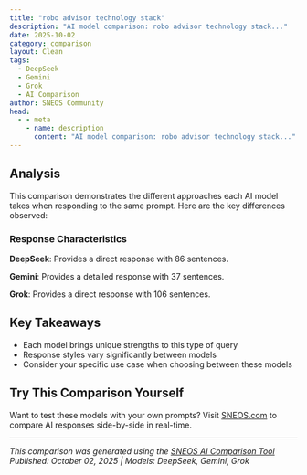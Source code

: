 ```yaml
---
title: "robo advisor technology stack"
description: "AI model comparison: robo advisor technology stack..."
date: 2025-10-02
category: comparison
layout: Clean
tags:
  - DeepSeek
  - Gemini
  - Grok
  - AI Comparison
author: SNEOS Community
head:
  - - meta
    - name: description
      content: "AI model comparison: robo advisor technology stack..."
---
```


<ChatComparison
  title="robo advisor technology stack"
  prompt="robo advisor technology stack"
  :responses='{"DeepSeek": "Of course. Here is a comprehensive breakdown of a typical Robo-Advisor technology stack, broken down by layer and function.\n\nA robo-advisor\u0027s stack is designed for **automation, scalability, security, and regulatory compliance**. It\u0027s a blend of financial rigor and modern software engineering.\n\n---\n\n### The High-Level Architecture\n\nA robo-advisor\u0027s system can be visualized in three main layers:\n\n1. **Front-End (Client Layer):** How users interact with the service.\n2. **Back-End (Application \u0026 Business Logic Layer):** The brain that handles everything from user accounts to portfolio calculations.\n3. **Data \u0026 Infrastructure Layer:** The foundation that supports the entire system.\n\n---\n\n### 1. Front-End (Client Layer)\n\nThis is the user-facing part, including web and mobile applications.\n\n* **Technologies:**\n * **Web:** React.js, Angular, Vue.js, or a server-rendered framework like Next.js (for React) or Nuxt.js (for Vue). These frameworks allow for building dynamic, single-page applications (SPAs) that feel fast and responsive.\n * **Mobile:** Native (Swift for iOS, Kotlin for Android) or Cross-Platform (React Native, Flutter). Most modern robos choose cross-platform for faster development and a consistent experience.\n* **Key Considerations:**\n * **User Onboarding:** The UI/UX must guide users through the crucial \u0022Know Your Customer\u0022 (KYC) and risk assessment questionnaire smoothly.\n * **Data Visualization:** Clear charts and graphs for portfolio performance, allocation, and projections are essential. Libraries like D3.js, Chart.js, or Highcharts are common.\n * **Security:** Secure input handling and communication with the back-end via HTTPS.\n\n---\n\n### 2. Back-End (Application \u0026 Business Logic Layer)\n\nThis is the core engine of the robo-advisor. It\u0027s often built as a collection of microservices.\n\n* **Core Programming Languages:**\n * **Python:** The dominant language due to its powerful libraries for data science, statistics, and financial calculations (Pandas, NumPy, SciPy). Perfect for the portfolio optimization engine.\n * **Java:** A robust, scalable, and mature choice for building high-performance, reliable backend systems.\n * **Go (Golang):** Gaining popularity for its performance, concurrency support, and efficiency, ideal for handling many simultaneous users.\n * **Node.js:** A good choice if the team is already proficient in JavaScript and wants a unified language across the stack.\n\n* **Key Microservices \u0026 Components:**\n\n * **User Management \u0026 Authentication:**\n * **Function:** Handles user registration, login, KYC/AML checks, and profile management.\n * **Tools:** Auth0, Okta, or a custom-built service using OAuth2/JWT.\n\n * **Risk Profiling Engine:**\n * **Function:** Analyzes user questionnaire responses to determine a risk tolerance score and assign a suitable portfolio model.\n * **Logic:** Often a rule-based system, sometimes incorporating machine learning for more dynamic profiling.\n\n * **Portfolio Optimization Engine (The \u0022Secret Sauce\u0022):**\n * **Function:** This is the core intellectual property. It uses Modern Portfolio Theory (MPT), Black-Litterman, or other models to create and maintain optimal asset allocations.\n * **Libraries:** Heavily relies on Python\u0027s \u0060PyPortfolioOpt\u0060, \u0060cvxpy\u0060, \u0060QuantLib\u0060, and custom-built algorithms.\n\n * **Trading \u0026 Rebalancing Engine:**\n * **Function:** Automatically executes buy/sell orders to align user portfolios with their target allocation. Handles tax-loss harvesting strategies.\n * **Integration:** Connects to **Brokerage APIs** (like Alpaca, Interactive Brokers, or Apex Clearing) to place trades.\n\n * **Account Aggregation \u0026 Data Feeds:**\n * **Function:** Pulls in external account data (if offered) and real-time market data.\n * **Tools:** Plaid, Yodlee for account aggregation. Bloomberg, Reuters, or IEX Cloud for market data.\n\n---\n\n### 3. Data \u0026 Infrastructure Layer\n\nThis layer ensures the system is reliable, secure, and can scale.\n\n* **Cloud Providers (Infrastructure as a Service - IaaS):**\n * **AWS:** The most common choice (EC2, RDS, Lambda, S3).\n * **Google Cloud Platform (GCP):** Strong in data analytics and AI/ML.\n * **Microsoft Azure:** Popular in enterprise settings.\n * **Why Cloud?** Provides scalability, reliability, and a wide array of managed services, reducing the need for in-house DevOps.\n\n* **Databases:**\n * **Relational (SQL):** PostgreSQL, MySQL. Used for transactional data where ACID compliance is critical (user accounts, orders, transactions).\n * **NoSQL:** MongoDB, DynamoDB. Often used for storing unstructured data like user behavior logs, time-series market data, or document-based profiles.\n * **Data Warehousing:** Amazon Redshift, Google BigQuery. Used for complex analytics and reporting on historical data.\n\n* **APIs \u0026 Integration:**\n * **Internal:** RESTful APIs and/or GraphQL are used for communication between microservices.\n * **External:** Critical integration with **Brokerage/Custodian APIs** (to hold assets and execute trades) and **Payment Processors** (like Stripe, Plaid) for funding accounts.\n\n* **DevOps \u0026 Monitoring:**\n * **Containerization:** Docker to package applications.\n * **Orchestration:** Kubernetes to manage and scale containers.\n * **CI/CD:** Jenkins, GitLab CI, CircleCI for automated testing and deployment.\n * **Monitoring:** Prometheus, Grafana, Datadog for tracking application performance and health.\n\n---\n\n### The \u0022Secret Sauce\u0022: Specialized Components\n\nBeyond the standard stack, successful robos invest heavily in:\n\n1. **Tax-Loss Harvesting Algorithm:** A sophisticated logic to identify and sell losing positions to offset taxes, while staying within regulatory \u0022wash sale\u0022 rules.\n2. **Financial Planning Logic:** Algorithms for goal-based planning (e.g., retirement, down payment) that project future values and suggest contribution levels.\n3. **Machine Learning / AI:** Used for more personalized portfolio suggestions, predictive analytics on cash flows, and advanced fraud detection.\n\n---\n\n### Summary Table of the Technology Stack\n\n| Layer | Component | Example Technologies |\n| :--- | :--- | :--- |\n| **Front-End** | Web Framework | React, Angular, Vue.js |\n| | Mobile Framework | React Native, Flutter, Swift, Kotlin |\n| | Data Visualization | D3.js, Chart.js |\n| **Back-End** | Core Language | **Python**, Java, Go, Node.js |\n| | Portfolio Engine | PyPortfolioOpt, NumPy, Pandas, Custom Algorithms |\n| | API Framework | Django REST, Spring Boot, Express.js |\n| | Authentication | Auth0, Okta, Custom JWT |\n| **Data \u0026 Infra** | Cloud Provider | **AWS**, Google Cloud, Microsoft Azure |\n| | Database (SQL) | **PostgreSQL**, MySQL |\n| | Database (NoSQL) | MongoDB, DynamoDB |\n| | Data Warehouse | Redshift, BigQuery |\n| | Brokerage API | Alpaca, Interactive Brokers, Apex Clearing |\n| | Account Aggregation | **Plaid**, Yodlee |\n| **DevOps** | Containerization | **Docker** |\n| | Orchestration | **Kubernetes** |\n| | CI/CD | Jenkins, GitLab CI |\n| | Monitoring | Prometheus, Grafana |\n\n### Key Considerations When Choosing a Stack\n\n* **Time-to-Market:** Using managed services (cloud, Auth0, Plaid) speeds up development significantly.\n* **Team Expertise:** The best stack is one your team can build and maintain effectively.\n* **Regulatory Compliance (FINRA, SEC):** The entire system must be built with audit trails, data security, and compliance in mind from day one. This is non-negotiable.\n* **Scalability:** The architecture must be able to handle a growing number of users and assets under management (AUM) without performance degradation.\n\nThis stack provides a robust, flexible, and scalable foundation for building a modern robo-advisor capable of competing in today\u0027s financial technology landscape.", "Gemini": "The technology stack of a robo-advisor is complex and can vary depending on the specific needs and goals of the platform. However, most robo-advisors share a core set of technologies. Here\u0027s a breakdown of a typical robo-advisor technology stack, categorized by function:\n\n**1. User Interface (UI) \u0026 User Experience (UX):**\n\n* **Frontend Technologies:**\n * **Frameworks/Libraries:** React, Angular, Vue.js (for building interactive and responsive user interfaces)\n * **Languages:** JavaScript, HTML, CSS\n * **Responsive Design Frameworks:** Bootstrap, Material UI, Tailwind CSS (for ensuring compatibility across different devices)\n * **UI/UX Design Tools:** Figma, Adobe XD, Sketch (for designing user-friendly interfaces)\n\n**2. Backend \u0026 API:**\n\n* **Backend Languages:** Python (popular due to its extensive libraries for data science and finance), Java, Node.js, Ruby on Rails, Go\n* **Backend Frameworks:** Django, Flask (Python), Spring (Java), Express.js (Node.js), Ruby on Rails\n* **API Gateway:** Kong, Tyk, Apigee (for managing and securing APIs)\n* **Authentication \u0026 Authorization:** OAuth 2.0, JSON Web Tokens (JWT), SAML (for secure user authentication and authorization)\n\n**3. Database:**\n\n* **Relational Databases:** PostgreSQL, MySQL, MariaDB (for structured data storage like user profiles, account information, and transaction history)\n* **NoSQL Databases:** MongoDB, Cassandra, Redis (for storing unstructured or semi-structured data like market data, chat logs, and caching)\n\n**4. Investment Algorithm \u0026 Portfolio Management:**\n\n* **Programming Languages:** Python, R, MATLAB (for developing and implementing investment algorithms)\n* **Data Science Libraries:**\n * **Python:** NumPy, Pandas, SciPy, Scikit-learn, TensorFlow, PyTorch (for data analysis, statistical modeling, and machine learning)\n * **R:** Tidyverse, Caret, Forecast (for statistical analysis and forecasting)\n* **Quantitative Analysis Tools:** Libraries or proprietary software for backtesting, risk analysis, and portfolio optimization.\n* **Trading Infrastructure:** Connectivity to brokers and exchanges via APIs.\n\n**5. Data Feeds \u0026 Market Data:**\n\n* **Real-time Market Data Providers:** Refinitiv, Bloomberg, FactSet, IEX (for providing real-time stock prices, economic data, and news)\n* **Data Processing and Integration:** Tools to clean, transform, and integrate data from various sources.\n\n**6. Security:**\n\n* **Encryption:** TLS/SSL (for encrypting data in transit), AES (for encrypting data at rest)\n* **Firewalls:** Web application firewalls (WAFs) and network firewalls to protect against cyber threats.\n* **Intrusion Detection/Prevention Systems (IDS/IPS):** Tools for monitoring network traffic for suspicious activity.\n* **Vulnerability Scanning and Penetration Testing:** Regular security assessments to identify and address vulnerabilities.\n\n**7. Compliance \u0026 Reporting:**\n\n* **Compliance Software:** Solutions for KYC (Know Your Customer), AML (Anti-Money Laundering), and regulatory reporting.\n* **Reporting Tools:** Tools for generating reports for clients and regulatory bodies.\n\n**8. Infrastructure \u0026 Deployment:**\n\n* **Cloud Providers:** Amazon Web Services (AWS), Google Cloud Platform (GCP), Microsoft Azure (for hosting and scaling the platform)\n* **Containerization:** Docker (for packaging applications into containers)\n* **Orchestration:** Kubernetes (for managing and scaling containerized applications)\n* **Continuous Integration/Continuous Deployment (CI/CD):** Tools like Jenkins, GitLab CI, CircleCI (for automating the software development and deployment process)\n* **Monitoring \u0026 Logging:** Prometheus, Grafana, ELK Stack (Elasticsearch, Logstash, Kibana) (for monitoring system performance and logging events)\n\n**9. Customer Support \u0026 Communication:**\n\n* **Chatbots:** Used for automated customer support.\n* **Email Marketing:** Platforms like Mailchimp or SendGrid for communicating with users.\n* **CRM (Customer Relationship Management):** Systems like Salesforce or HubSpot for managing customer interactions.\n\n**Example Stack for a Hypothetical Robo-Advisor:**\n\n* **Frontend:** React, JavaScript, CSS, Bootstrap\n* **Backend:** Python (Django), REST API\n* **Database:** PostgreSQL\n* **Investment Algorithm:** Python (NumPy, Pandas, Scikit-learn)\n* **Market Data:** Refinitiv API\n* **Cloud:** AWS\n* **CI/CD:** Jenkins\n* **Security:** AWS WAF, TLS/SSL, regular penetration testing\n\n**Key Considerations When Choosing a Technology Stack:**\n\n* **Scalability:** The ability to handle increasing numbers of users and transactions.\n* **Security:** Protecting user data and preventing unauthorized access.\n* **Reliability:** Ensuring the platform is always available and performing optimally.\n* **Maintainability:** Making the platform easy to update and maintain.\n* **Cost:** Balancing functionality with cost-effectiveness.\n* **Integration:** The ability to integrate with other systems, such as brokers, custodians, and third-party data providers.\n* **Compliance:** Meeting regulatory requirements.\n* **Team Expertise:** The skills and experience of the development team.\n\nThe specific choices for each component of the stack will depend on the specific requirements of the robo-advisor and its target market. It\u0027s crucial to carefully evaluate the different options and choose the technologies that best meet the platform\u0027s needs.\n", "Grok": "Building a robo-advisor\u2014a digital platform that provides automated, algorithm-driven financial planning and investment management services\u2014requires a well-thought-out technology stack. The stack must handle user interfaces, data processing, algorithmic calculations, security, and integrations with financial systems. Below is a detailed breakdown of a typical technology stack for a robo-advisor, categorized by functionality:\n\n---\n\n### **1. Frontend (User Interface and Experience)**\nThe frontend is the client-facing part of the robo-advisor where users interact with the platform via web or mobile applications. It needs to be intuitive and responsive.\n\n- **Frameworks/Libraries**:\n - **React.js** or **Vue.js**: For building dynamic and responsive web interfaces.\n - **Flutter** or **React Native**: For cross-platform mobile app development (iOS and Android).\n - **Angular**: For more complex, enterprise-level web applications.\n- **CSS Frameworks**:\n - **Tailwind CSS** or **Bootstrap**: For styling and responsive design.\n- **State Management**:\n - **Redux** (with React) or **Vuex** (with Vue): For managing application state.\n- **Tools**:\n - **Figma** or **Adobe XD**: For designing UI/UX prototypes before development.\n- **APIs**:\n - REST or GraphQL for communication between frontend and backend.\n\n---\n\n### **2. Backend (Server-Side Logic and APIs)**\nThe backend handles the core logic of the robo-advisor, including user authentication, portfolio management algorithms, and integrations with financial data providers.\n\n- **Programming Languages**:\n - **Python**: Popular for its extensive libraries for data analysis and machine learning (used for portfolio optimization algorithms).\n - **Node.js**: For building scalable APIs and handling asynchronous operations.\n - **Java** or **C#**: For enterprise-grade, high-performance backend systems.\n- **Frameworks**:\n - **Django** or **Flask** (Python): For building RESTful APIs and backend logic.\n - **Express.js** (Node.js): For lightweight and fast API development.\n - **Spring Boot** (Java): For robust, scalable backend systems.\n- **API Development**:\n - RESTful APIs or GraphQL for communication with the frontend and external systems.\n- **Authentication \u0026 Authorization**:\n - **OAuth 2.0**: For secure user authentication and third-party integrations.\n - **JWT (JSON Web Tokens)**: For session management and secure API access.\n\n---\n\n### **3. Database (Data Storage and Management)**\nRobo-advisors need to store user data, transaction history, portfolio details, and other financial information securely and efficiently.\n\n- **Relational Databases**:\n - **PostgreSQL**: For structured data like user profiles, transaction records, and portfolio holdings.\n - **MySQL**: For simpler relational data storage.\n- **NoSQL Databases**:\n - **MongoDB**: For flexible storage of unstructured data, such as user preferences or session data.\n - **Redis**: For caching and real-time data access (e.g., market data feeds).\n- **Time-Series Databases**:\n - **InfluxDB** or **TimescaleDB**: For storing and analyzing historical market data and portfolio performance metrics.\n\n---\n\n### **4. Algorithmic Engine (Portfolio Management and Optimization)**\nThe core of a robo-advisor is its ability to provide automated investment advice and portfolio management using algorithms.\n\n- **Programming Languages**:\n - **Python**: Libraries like **NumPy**, **Pandas**, **SciPy**, and **scikit-learn** are ideal for data analysis, risk modeling, and machine learning.\n - **R**: For statistical computing and financial modeling.\n- **Machine Learning Libraries**:\n - **TensorFlow** or **PyTorch**: For building predictive models (e.g., market trend analysis).\n - **XGBoost** or **LightGBM**: For risk assessment and portfolio optimization.\n- **Optimization Libraries**:\n - **CVXPY** (Python): For convex optimization problems like portfolio allocation.\n- **Financial Libraries**:\n - **QuantLib**: For advanced financial modeling and pricing of instruments.\n - **yfinance** or **Alpha Vantage**: For pulling historical and real-time market data.\n\n---\n\n### **5. Cloud Infrastructure and Deployment**\nModern robo-advisors rely on cloud platforms for scalability, reliability, and cost efficiency.\n\n- **Cloud Providers**:\n - **AWS (Amazon Web Services)**: For compute (EC2), storage (S3), and managed services like RDS (Relational Database Service).\n - **Microsoft Azure**: For AI/ML tools and scalable infrastructure.\n - **Google Cloud Platform (GCP)**: For data analytics and machine learning capabilities.\n- **Containerization and Orchestration**:\n - **Docker**: For containerizing applications to ensure consistency across environments.\n - **Kubernetes**: For orchestrating and managing containerized applications at scale.\n- **CI/CD Tools**:\n - **Jenkins**, **GitHub Actions**, or **GitLab CI/CD**: For automated testing, building, and deployment pipelines.\n- **Serverless**:\n - **AWS Lambda** or **Google Cloud Functions**: For running event-driven microservices (e.g., triggering rebalancing logic).\n\n---\n\n### **6. Data Integration (Financial Data and APIs)**\nRobo-advisors require real-time and historical financial data for market analysis, portfolio rebalancing, and user insights.\n\n- **Market Data Providers**:\n - **Alpha Vantage**, **Yahoo Finance**, **Quandl**, or **Bloomberg API**: For stock prices, indices, and other market data.\n- **Banking and Custodial APIs**:\n - **Plaid**: For connecting to user bank accounts and enabling ACH transfers.\n - **Apex Clearing** or **Alpaca**: For brokerage and custodial services (executing trades).\n- **Payment Gateways**:\n - **Stripe** or **PayPal**: For handling deposits, withdrawals, and subscription fees.\n\n---\n\n### **7. Security and Compliance**\nGiven the sensitive nature of financial data, security and regulatory compliance are critical for a robo-advisor.\n\n- **Encryption**:\n - **TLS/SSL**: For secure data transmission.\n - **AES-256**: For encrypting sensitive data at rest.\n- **Authentication**:\n - Multi-Factor Authentication (MFA) for user logins.\n - Biometric authentication for mobile apps.\n- **Compliance Tools**:\n - Integration with regulatory frameworks like **SEC** (U.S. Security and Exchange Commission) requirements or **GDPR** (General Data Protection Regulation) for EU users.\n - Use of tools like **Socure** or **Onfido** for KYC (Know Your Customer) and AML (Anti-Money Laundering) checks.\n- **Monitoring and Logging**:\n - **Sentry** or **Datadog**: For real-time error tracking and performance monitoring.\n - **ELK Stack (Elasticsearch, Logstash, Kibana)**: For centralized logging and analysis.\n\n---\n\n### **8. Analytics and Reporting**\nRobo-advisors need to provide users with insights into their portfolios and generate reports for performance tracking.\n\n- **Data Visualization**:\n - **Chart.js**, **D3.js**, or **Highcharts**: For interactive charts and graphs in the frontend.\n- **Business Intelligence Tools**:\n - **Tableau** or **Power BI**: For deeper analytics and custom reporting.\n- **Event Tracking**:\n - **Google Analytics** or **Mixpanel**: For tracking user behavior and engagement.\n\n---\n\n### **9. DevOps and Monitoring**\nTo ensure smooth operations and scalability, DevOps practices are essential.\n\n- **Infrastructure as Code (IaC)**:\n - **Terraform** or **AWS CloudFormation**: For automating infrastructure provisioning.\n- **Monitoring Tools**:\n - **Prometheus** with **Grafana**: For real-time monitoring of systems and applications.\n - **New Relic** or **Datadog**: For application performance monitoring.\n- **Version Control**:\n - **Git** with **GitHub**, **GitLab**, or **Bitbucket**: For collaborative development and source code management.\n\n---\n\n### Example Technology Stack for a Robo-Advisor\nHere\u2019s an example of a modern, scalable tech stack for a robo-advisor:\n\n- **Frontend**: React.js (web), React Native (mobile), Tailwind CSS.\n- **Backend**: Python (Django/Flask) for core logic and APIs.\n- **Database**: PostgreSQL (user data), Redis (caching), TimescaleDB (market data).\n- **Algorithmic Engine**: Python with Pandas, NumPy, scikit-learn, and CVXPY.\n- **Cloud**: AWS (EC2, S3, Lambda, RDS), Kubernetes for orchestration.\n- **Data Integration**: Plaid (banking), Alpaca (brokerage), Alpha Vantage (market data).\n- **Security**: OAuth 2.0, JWT, TLS/SSL, Socure for KYC/AML.\n- **Analytics**: Chart.js (visualization), Google Analytics (tracking).\n- **DevOps**: Docker, Terraform, GitHub Actions, Prometheus/Grafana.\n\n---\n\nThis stack can vary depending on the specific needs of the robo-advisor, such as target audience, scale, regulatory requirements, and budget. Startups might opt for simpler, cost-effective tools, while established firms may prioritize enterprise-grade solutions for robustness and compliance.\n\nIf you\u2019re looking to build or customize a robo-advisor, let me know, and I can dive deeper into specific components or provide guidance on implementation!"}' 
  published-date="10:01"
/>

## Analysis

This comparison demonstrates the different approaches each AI model takes when responding to the same prompt. Here are the key differences observed:

### Response Characteristics

**DeepSeek**: Provides a direct response with 86 sentences. 

**Gemini**: Provides a detailed response with 37 sentences. 

**Grok**: Provides a direct response with 106 sentences. 

## Key Takeaways

- Each model brings unique strengths to this type of query
- Response styles vary significantly between models
- Consider your specific use case when choosing between these models

## Try This Comparison Yourself

Want to test these models with your own prompts? Visit [SNEOS.com](https://sneos.com) to compare AI responses side-by-side in real-time.

---

*This comparison was generated using the [SNEOS AI Comparison Tool](https://sneos.com)*
*Published: October 02, 2025 | Models: DeepSeek, Gemini, Grok*

